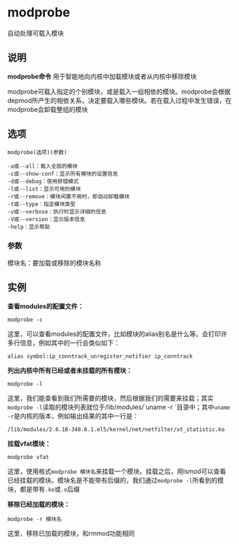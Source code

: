 modprobe
===

自动处理可载入模块

## 说明

**modprobe命令** 用于智能地向内核中加载模块或者从内核中移除模块

modprobe可载入指定的个别模块，或是载入一组相依的模块。modprobe会根据depmod所产生的相依关系，决定要载入哪些模块。若在载入过程中发生错误，在modprobe会卸载整组的模块

## 选项

```
modprobe(选项)(参数)
```

  

```
-a或--all：载入全部的模块
-c或--show-conf：显示所有模块的设置信息
-d或--debug：使用排错模式
-l或--list：显示可用的模块
-r或--remove：模块闲置不用时，即自动卸载模块
-t或--type：指定模块类型
-v或--verbose：执行时显示详细的信息
-V或--version：显示版本信息
-help：显示帮助
```

### 参数  

模块名：要加载或移除的模块名称

## 实例

 **查看modules的配置文件：** 

```
modprobe -c
```

这里，可以查看modules的配置文件，比如模块的alias别名是什么等。会打印许多行信息，例如其中的一行会类似如下：

```
alias symbol:ip_conntrack_unregister_notifier ip_conntrack
```

 **列出内核中所有已经或者未挂载的所有模块：** 

```
modprobe -l
```

这里，我们能查看到我们所需要的模块，然后根据我们的需要来挂载；其实`modprobe -l`读取的模块列表就位于/lib/modules/\`uname -r \`目录中；其中`uname -r`是内核的版本，例如输出结果的其中一行是：

```
/lib/modules/2.6.18-348.6.1.el5/kernel/net/netfilter/xt_statistic.ko
```

 **挂载vfat模块：** 

```
modprobe vfat
```

这里，使用格式`modprobe 模块名`来挂载一个模块。挂载之后，用lsmod可以查看已经挂载的模块。模块名是不能带有后缀的，我们通过`modprobe -l`所看到的模块，都是带有`.ko`或`.o`后缀

 **移除已经加载的模块：** 

```
modprobe -r 模块名
```

这里，移除已加载的模块，和rmmod功能相同



